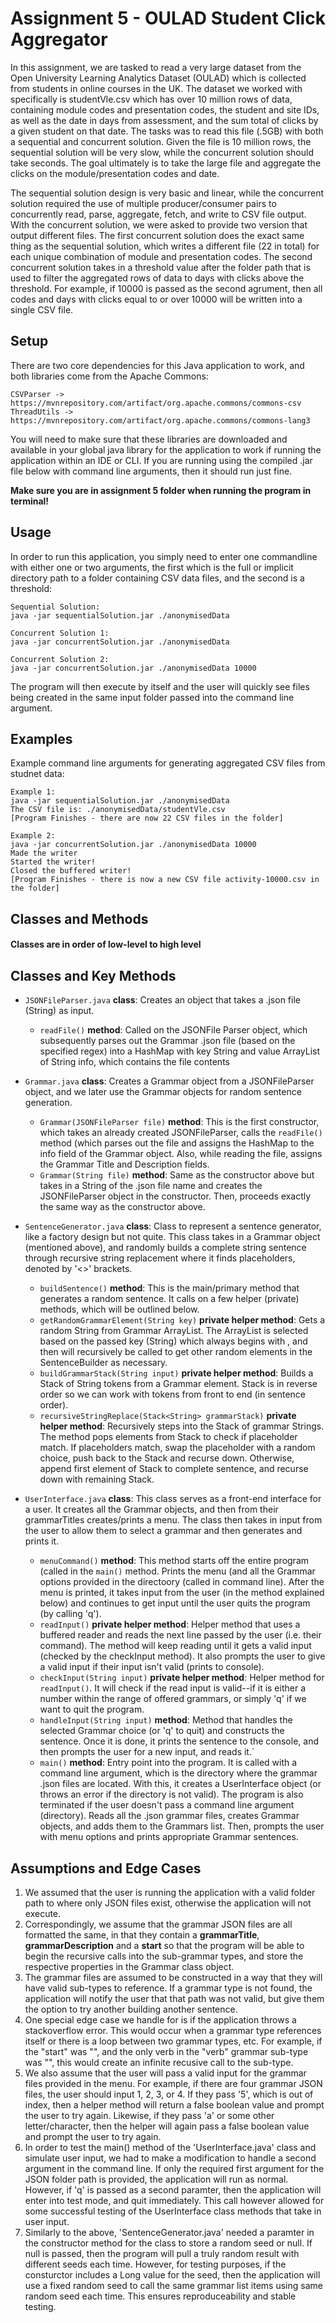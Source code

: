 # Assignment 5 - OULAD Student Click Aggregator

In this assignment, we are tasked to read a very large dataset from the Open University Learning Analytics Dataset (OULAD) which is collected from students in online courses in the UK. The dataset we worked with specifically is studentVle.csv which has over 10 million rows of data, containing module codes and presentation codes, the student and site IDs, as well as the date in days from assessment, and the sum total of clicks by a given student on that date. The tasks was to read this file (.5GB) with both a sequential and concurrent solution. Given the file is 10 million rows, the sequential solution will be very slow, while the concurrent solution should take seconds.  The goal ultimately is to take the large file and aggregate the clicks on the module/presentation codes and date. 

The sequential solution design is very basic and linear, while the concurrent solution required the use of multiple producer/consumer pairs to concurrently read, parse, aggregate, fetch, and write to CSV file output. With the concurrent solution, we were asked to provide two version that output different files.  The first concurrent solution does the exact same thing as the sequential solution, which writes a different file (22 in total) for each unique combination of module and presentation codes. The second concurrent solution takes in a threshold value after the folder path that is used to filter the aggregated rows of data to days with clicks above the threshold. For example, if 10000 is passed as the second agrument, then all codes and days with clicks equal to or over 10000 will be written into a single CSV file.

## Setup

There are two core dependencies for this Java application to work, and both libraries come from the Apache Commons:

```
CSVParser -> https://mvnrepository.com/artifact/org.apache.commons/commons-csv
ThreadUtils -> https://mvnrepository.com/artifact/org.apache.commons/commons-lang3
```

You will need to make sure that these libraries are downloaded and available in your global java library for the application to work if running the application within an IDE or CLI. If you are running using the compiled .jar file below with command line arguments, then it should run just fine.

**Make sure you are in assignment 5 folder when running the program in terminal!**

## Usage

In order to run this application, you simply need to enter one commandline with either one or two arguments, the first which is the full or implicit directory path to a folder containing CSV data files, and the second is a threshold:

```
Sequential Solution:
java -jar sequentialSolution.jar ./anonymisedData

Concurrent Solution 1:
java -jar concurrentSolution.jar ./anonymisedData

Concurrent Solution 2:
java -jar concurrentSolution.jar ./anonymisedData 10000
```

The program will then execute by itself and the user will quickly see files being created in the same input folder passed into the command line argument.

## Examples

Example command line arguments for generating aggregated CSV files from studnet data:

```
Example 1:
java -jar sequentialSolution.jar ./anonymisedData
The CSV file is: ./anonymisedData/studentVle.csv
[Program Finishes - there are now 22 CSV files in the folder]

Example 2:
java -jar concurrentSolution.jar ./anonymisedData 10000
Made the writer
Started the writer!
Closed the buffered writer!
[Program Finishes - there is now a new CSV file activity-10000.csv in the folder]
```

## Classes and Methods
#### Classes are in order of low-level to high level

## Classes and Key Methods


- `JSONFileParser.java` **class**: Creates an object that takes a .json file (String) as input. 
  - `readFile()` **method**: Called on the JSONFile Parser object, which subsequently parses out the Grammar .json file (based on the specified regex) into a           HashMap with key String and value ArrayList of String info, which contains the file contents
  
- `Grammar.java` **class**: Creates a Grammar object from a JSONFileParser object, and we later use the Grammar objects for random sentence generation.
  - `Grammar(JSONFileParser file)` **method**: This is the first constructor, which takes an already created JSONFileParser, calls the `readFile()` method (which       parses out the file and assigns the HashMap to the info field of the Grammar object. Also, while reading the file, assigns the Grammar Title and Description         fields.
  - `Grammar(String file)` **method**: Same as the constructor above but takes in a String of the .json file name and creates the JSONFileParser object in the           constructor. Then, proceeds exactly the same way as the constructor above.
  
- `SentenceGenerator.java` **class**: Class to represent a sentence generator, like a factory design but not quite. This class takes in a Grammar object (mentioned   above), and randomly builds a complete string sentence through recursive string replacement where it finds placeholders, denoted by '<>' brackets.
  - `buildSentence()` **method**: This is the main/primary method that generates a random sentence. It calls on a few helper (private) methods, which will be           outlined below.
  - `getRandomGrammarElement(String key)` **private helper method**: Gets a random String from Grammar ArrayList. The ArrayList is selected based on the passed key     (String) which always begins with <start>, and then will recursively be called to get other random elements in the SentenceBuilder as necessary.
  - `buildGrammarStack(String input)` **private helper method**: Builds a Stack of String tokens from a Grammar element. Stack is in reverse order so we can work       with tokens from front to end (in sentence order).
  - `recursiveStringReplace(Stack<String> grammarStack)` **private helper method**: Recursively steps into the Stack of grammar Strings. The method pops elements       from Stack to check if placeholder match. If placeholders match, swap the placeholder with a random choice, push back to the Stack and recurse down. Otherwise,     append first element of Stack to complete sentence, and recurse down with remaining Stack. 
  
- `UserInterface.java` **class**: This class serves as a front-end interface for a user. It creates all the Grammar objects, and then from their grammarTitles         creates/prints a menu. The class then takes in input from the user to allow them to select a grammar and then generates and prints it.
  - `menuCommand()` **method**: This method starts off the entire program (called in the `main()` method. Prints the menu (and all the Grammar options provided in       the directoory (called in command line). After the menu is printed, it takes input from the user (in the method explained below) and continues to get input         until the user quits the program (by calling 'q').
  - `readInput()` **private helper method**: Helper method that uses a buffered reader and reads the next line passed by the user (i.e. their command). The method       will keep reading until it gets a valid input (checked by the checkInput method). It also prompts the user to give a valid input if their input isn't valid         (prints to console).
  - `checkInput(String input)` **private helper method**: Helper method for `readInput()`. It will check if the read input is valid--if it is either a number within     the range of offered grammars, or simply 'q' if we want to quit the program. 
  - `handleInput(String input)` **method**: Method that handles the selected Grammar choice (or 'q' to quit) and constructs the sentence. Once it is done, it prints     the sentence to the console, and then prompts the user for a new input, and reads it.`
  - `main()` **method**: Entry point into the program. It is called with a command line argument, which is the directory where the grammar .json files are located.     With this, it creates a UserInterface object (or throws an error if the directory is not valid). The program is also terminated if the user doesn't pass a           command line argument (directory). Reads all the .json grammar files, creates Grammar objects, and adds them to the Grammars list. Then, prompts the user with       menu options and prints appropriate Grammar sentences.


## Assumptions and Edge Cases

1) We assumed that the user is running the application with a valid folder path to where only JSON files exist, otherwise the application will not execute.
2) Correspondingly, we assume that the grammar JSON files are all formatted the same, in that they contain a **grammarTitle**, **grammarDescription** and a **start** so that the program will be able to begin the recursive calls into the sub-grammar types, and store the respective properties in the Grammar class object.
3) The grammar files are assumed to be constructed in a way that they will have valid sub-types to reference. If a grammar type is not found, the application will notify the user that that path was not valid, but give them the option to try another building another sentence.
4) One special edge case we handle for is if the application throws a stackoverflow error. This would occur when a grammar type references itself or there is a loop between two grammar types, etc. For example, if the "start" was "<verb>", and the only verb in the "verb" grammar sub-type was "<verb>", this would create an infinite recusive call to the sub-type.
5) We also assume that the user will pass a valid input for the grammar files provided in the menu. For example, if there are four grammar JSON files, the user should input 1, 2, 3, or 4.  If they pass '5', which is out of index, then a helper method will return a false boolean value and prompt the user to try again. Likewise, if they pass 'a' or some other letter/character, then the helper will again pass a false boolean value and prompt the user to try again.
6) In order to test the main() method of the 'UserInterface.java' class and simulate user input, we had to make a modification to handle a second argument in the command line. If only the required first argument for the JSON folder path is provided, the application will run as normal. However, if 'q' is passed as a second paramter, then the application will enter into test mode, and quit immediately.  This call however allowed for some successful testing of the UserInterface class methods that take in user input.
7) Similarly to the above, 'SentenceGenerator.java' needed a paramter in the constructor method for the class to store a random seed or null.  If null is passed, then the program will pull a truly random result with different seeds each time. However, for testing purposes, if the consturctor includes a Long value for the seed, then the application will use a fixed random seed to call the same grammar list items using same random seed each time. This ensures reproduceability and stable testing.
